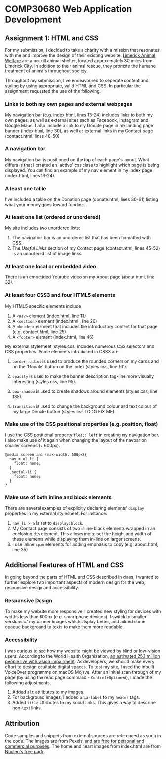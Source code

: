 # COMP30680 Web Application Development 
## Assignment 1: HTML and CSS

For my submission, I decided to take a charity with a mission that resonates with me and improve the design of their existing website. [Limerick Animal Welfare](http://www.limerickanimalwelfare.ie/) are a no-kill animal shelter, located approximately 30 miles from Limerick City. In addition to their animal rescue, they promote the humane treatment of animals throughout society.

Throughout my submission, I've endeavoured to seperate content and styling by using appropriate, valid HTML and CSS. In particular the assignment requested the use of the following.

### Links to both my own pages and external webpages

My navigation bar (e.g. index.html, lines 13-24) includes links to both my own pages, as well as external sites such as Facebook, Instagram and Google Maps. I also include a link to my Donate page in my landing page banner (index.html, line 30), as well as external links in my Contact page (contact.html, lines 48-50)

### A navigation bar

My navigation bar is positioned on the top of each page's layout. What differs is that I created an 'active' css class to highlight which page is being displayed. You can find an example of my nav element in my index page (index.html, lines 13-24).

### A least one table

I've included a table on the Donation page (donate.html, lines 30-61) listing what your money goes toward funding.

### At least one list (ordered or unordered)

My site includes two unordered lists:
1. The navigation bar is an unordered list that has been formatted with CSS.
2. The *Useful Links* section of my Contact page (contact.html, lines 45-52) is an unordered list of image links.

### At least one local or embedded video

There is an embedded Youtube video on my About page (about.html, line 32).

### At least four CSS3 and four HTML5 elements

My HTML5 specific elements include
1. A `<nav>` element (index.html, line 13)
2. A `<section>` element (index.html , line 26)
3. A `<header>` element that includes the introductory content for that page (e.g. contact.html, line 25)
4. A `<footer>` element (index.html, line 46)

My external stylesheet, styles.css, includes numerous CSS selectors and CSS properties. Some elements introduced in CSS3 are

1. `border-radius` is used to produce the rounded corners on my cards and on the 'Donate' button on the index (styles.css, line 101).

2. `opacity` is used to make the banner description tag-line more visually interesting (styles.css, line 95).

3. `box-shadow` is used to create shadows around elements (styles.css, line 135).

4. `transition` is used to change the background colour and text colour of my large Donate button (styles.css TODO FIX ME).

### Make use of the CSS positional properties (e.g. position, float)

I use the CSS positional property `float: left` in creating my navigation bar. I also make use of it again when changing the layout of the navbar on smaller screens (< 600px).

```
@media screen and (max-width: 600px){
  nav > ul li {
    float: none;
  }
  .social-li {
    float: none;
  }
}
```
### Make use of both inline and block elements

There are several examples of explicitly declaring elements' `display` properties in my external stylesheet. For instance:
1. `nav li > a` is set to `display:block`.
2. My Contact page consists of two inline-block elements wrapped in an enclosing `div` element. This allows me to set the height and width of these elements while displaying them in-line on larger screens.
3. I use inline `span` elements for adding emphasis to copy (e.g. about.html, line 35)

## Additional Features of HTML and CSS

In going beyond the parts of HTML and CSS described in class, I wanted to further explore two important aspects of modern design for the web, responsive design and accessibility.

### Responsive Design

To make my website more responsive, I created new styling for devices with widths less than 600px (e.g. smartphone devices). I switch to smaller versions of my banner images which display better, and added some opaque background to texts to make them more readable.

### Accessibility

I was curious to see how my website might be viewed by blind or low-vision users. According to the World Health Organization, [an estimated 253 million people live with vision impairment](http://www.who.int/news-room/fact-sheets/detail/blindness-and-visual-impairment). As developers, we should make every effort to design equitable digital spaces. To test my site, I used the inbuilt VoiceOver programme on macOS Mojave. After an initial scan through of my page (by using the read page command - `Control+Option+A`), I made the following adjustments.

1. Added `alt` attributes to my images.
2. For background images, I added `aria-label` to my `header` tags.
3. Added `title` attributes to my social links. This gives a way to describe non-text links.

## Attribution

Code samples and snippets from external sources are referenced as such in the code. The images are from Pexels, [and are free for personal and commercial purposes](https://www.pexels.com/photo-license/). The home and heart images from index.html are from [Nucleo's free pack](https://nucleoapp.com/).
